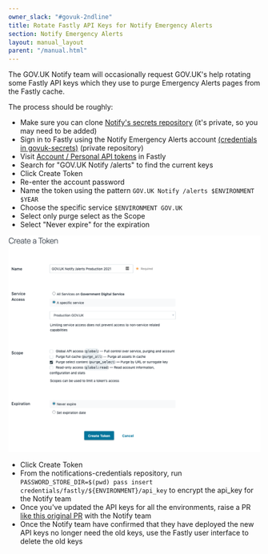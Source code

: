 ```yaml
---
owner_slack: "#govuk-2ndline"
title: Rotate Fastly API Keys for Notify Emergency Alerts
section: Notify Emergency Alerts
layout: manual_layout
parent: "/manual.html"
---
```


The GOV.UK Notify team will occasionally request GOV.UK's help rotating some Fastly API keys which they use to purge Emergency Alerts
pages from the Fastly cache.

The process should be roughly:

* Make sure you can clone [Notify's secrets repository](https://github.com/alphagov/notifications-credentials/) (it's private, so you may need to be added)
* Sign in to Fastly using the Notify Emergency Alerts account [(credentials in govuk-secrets)](https://github.com/alphagov/govuk-secrets/blob/master/pass/2ndline/fastly/notify_emergency_alerts_account.gpg) (private repository)
* Visit [Account / Personal API tokens](https://manage.fastly.com/account/personal/tokens) in Fastly
* Search for "GOV.UK Notify /alerts" to find the current keys
* Click Create Token
* Re-enter the account password
* Name the token using the pattern `GOV.UK Notify /alerts $ENVIRONMENT $YEAR`
* Choose the specific service `$ENVIRONMENT GOV.UK`
* Select only purge select as the Scope
* Select "Never expire" for the expiration

![Screenshot of the Fastly user interface for configuring an API key](/manual/images/fastly-api-key-emergency-alerts.png)

* Click Create Token
* From the notifications-credentials repository, run `PASSWORD_STORE_DIR=$(pwd) pass insert credentials/fastly/${ENVIRONMENT}/api_key` to encrypt the api_key for the Notify team
* Once you've updated the API keys for all the environments, raise a PR [like this original PR](https://github.com/alphagov/notifications-credentials/pull/213) with the Notify team
* Once the Notify team have confirmed that they have deployed the new API keys no longer need the old keys, use the Fastly user interface to delete the old keys
